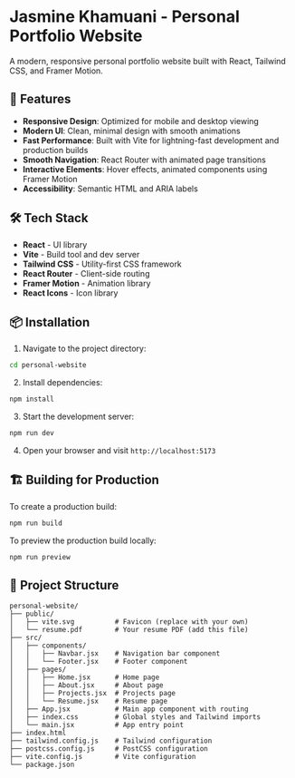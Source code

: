 # Jasmine Khamuani - Personal Portfolio Website

A modern, responsive personal portfolio website built with React, Tailwind CSS, and Framer Motion.

## 🚀 Features

- **Responsive Design**: Optimized for mobile and desktop viewing
- **Modern UI**: Clean, minimal design with smooth animations
- **Fast Performance**: Built with Vite for lightning-fast development and production builds
- **Smooth Navigation**: React Router with animated page transitions
- **Interactive Elements**: Hover effects, animated components using Framer Motion
- **Accessibility**: Semantic HTML and ARIA labels

## 🛠️ Tech Stack

- **React** - UI library
- **Vite** - Build tool and dev server
- **Tailwind CSS** - Utility-first CSS framework
- **React Router** - Client-side routing
- **Framer Motion** - Animation library
- **React Icons** - Icon library

## 📦 Installation

1. Navigate to the project directory:
```bash
cd personal-website
```

2. Install dependencies:
```bash
npm install
```

3. Start the development server:
```bash
npm run dev
```

4. Open your browser and visit `http://localhost:5173`

## 🏗️ Building for Production

To create a production build:

```bash
npm run build
```

To preview the production build locally:

```bash
npm run preview
```

## 📁 Project Structure

```
personal-website/
├── public/
│   ├── vite.svg          # Favicon (replace with your own)
│   └── resume.pdf        # Your resume PDF (add this file)
├── src/
│   ├── components/
│   │   ├── Navbar.jsx    # Navigation bar component
│   │   └── Footer.jsx    # Footer component
│   ├── pages/
│   │   ├── Home.jsx      # Home page
│   │   ├── About.jsx     # About page
│   │   ├── Projects.jsx  # Projects page
│   │   └── Resume.jsx    # Resume page
│   ├── App.jsx           # Main app component with routing
│   ├── index.css         # Global styles and Tailwind imports
│   └── main.jsx          # App entry point
├── index.html
├── tailwind.config.js    # Tailwind configuration
├── postcss.config.js     # PostCSS configuration
├── vite.config.js        # Vite configuration
└── package.json
```
